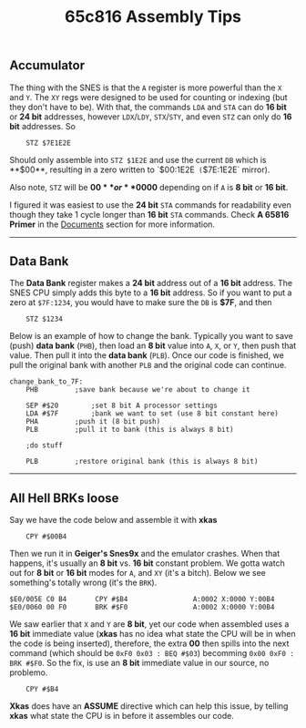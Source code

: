 ﻿---
title: 65c816 Assembly Tips
---

## Accumulator
The thing with the SNES is that the `A` register is more powerful than the `X` and `Y`. The `XY` regs were designed to be used for counting or indexing (but they don't have to be). With that, the commands `LDA` and `STA` can do **16 bit** or **24 bit** addresses, however `LDX`/`LDY`, `STX`/`STY`, and even `STZ` can only do **16 bit** addresses. So


```
	STZ $7E1E2E
```


Should only assemble into `STZ $1E2E` and use the current `DB` which is **$00**, resulting in a zero written to `$00:1E2E` (`$7E:1E2E` mirror).

Also note, `STZ` will be **$00** or **$0000** depending on if `A` is **8 bit** or **16 bit**.

I figured it was easiest to use the **24 bit** `STA` commands for readability even though they take 1 cycle longer than **16 bit** `STA` commands. Check **A 65816 Primer** in the [Documents](tools_docs_links.html#documents) section for more information.

---

## Data Bank
The **Data Bank** register makes a **24 bit** address out of a **16 bit** address. The SNES CPU simply adds this byte to a **16 bit** address. So if you want to put a zero at `$7F:1234`, you would have to make sure the `DB` is **$7F**, and then

```
	STZ $1234
```


Below is an example of how to change the bank. Typically you want to save (push) **data bank** (`PHB`), then load an **8 bit** value into `A`, `X`, or `Y`, then push that value. Then pull it into the **data bank** (`PLB`). Once our code is finished, we pull the original bank with another `PLB` and the original code can continue.

```
change_bank_to_7F:
	PHB			;save bank because we're about to change it

	SEP #$20		;set 8 bit A processor settings
	LDA #$7F		;bank we want to set (use 8 bit constant here)
	PHA			;push it (8 bit push)
	PLB			;pull it to bank (this is always 8 bit)

	;do stuff

	PLB			;restore original bank (this is always 8 bit)
```

---

## All Hell BRKs loose

Say we have the code below and assemble it with **xkas**

```
	CPY #$00B4
```

Then we run it in **Geiger's Snes9x** and the emulator crashes. When that happens, it's usually an **8 bit** vs. **16 bit** constant problem. We gotta watch out for **8 bit** or **16 bit** modes for `A`, and `XY` (it's a bitch). Below we see something's totally wrong (it's the `BRK`).

```
$E0/005E C0 B4       CPY #$B4                A:0002 X:0000 Y:00B4
$E0/0060 00 F0       BRK #$F0                A:0002 X:0000 Y:00B4
```

We saw earlier that `X` and `Y` are **8 bit**, yet our code when assembled uses a **16 bit** immediate value (**xkas** has no idea what state the CPU will be in when the code is being inserted), therefore, the extra **00** then spills into the next command (which should be `0xF0 0x03 : BEQ #$03`) becomming `0x00 0xF0 : BRK #$F0`. So the fix, is use an **8 bit** immediate value in our source, no problemo.

```
	CPY #$B4
```

**Xkas** does have an **ASSUME** directive which can help this issue, by telling **xkas** what state the CPU is in before it assembles our code.
